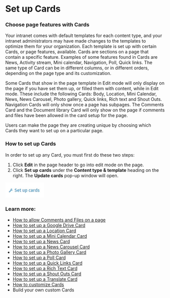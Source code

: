 # Set up Cards



### Choose page features with Cards

Your intranet comes with default templates for each content type, and your intranet administrators may have made changes to the templates to optimize them for your organization. Each template is set up with certain Cards, or page features, available. Cards are sections on a page that contain a specific feature. Examples of some features found in Cards are News, Activity stream, Mini calendar, Navigation, Poll, Quick links. The same type of Card can be in different columns, or in different orders, depending on the page type and its customization.  
  
Some Cards that show in the page template in Edit mode will only display on the page if you have set them up, or filled them with content, while in Edit mode. These include the following Cards: Body, Location, Mini Calendar, News, News Carousel, Photo gallery, Quick links, Rich text and Shout Outs. Navigation Cards will only show once a page has subpages. The Comments Card and the Document library Card will only show on the page if comments and files have been allowed in the card setup for the page.  
  
Users can make the page they are creating unique by choosing which Cards they want to set up on a particular page.

### How to set up Cards

In order to set up any Card, you must first do these two steps:

1. Click **Edit** in the page header to go into edit mode on the page.
2. Click **Set up cards** under the **Content type & template** heading on the right. The **Update cards** pop-up window will open.

![](../../../.gitbook/assets/1%20%2869%29.jpg)



### Learn more:

* [How to allow Comments and Files on a page](allow-comments-and-files.md)
* [How to set up a Google Drive Card](google-drive-card.md)
* [How to set up a Location Card](location-card.md)
* [How to set up a Mini Calendar Card](mini-calendar-card.md)
* [How to set up a News Card](../../add-content-with-news-cards/add-new-cards.md)
* [How to set up a News Carousel Card](../../add-content-with-news-cards/add-news-carousel-cards.md)
* [How to set up a Photo Gallery Card](photo-collection-card.md)
* [How to set up a Poll Card](poll-card.md)
* [How to set up a Quick Links Card](quick-links-card.md)
* [How to set up a Rich Text Card](rich-text-card.md)
* [How to set up a Shout Outs Card](shout-outs-card.md)
* [How to set up a Translate Card](../../languages-and-translation/auto-translate-a-page.md)
* [How to customize Cards](../modify-templates.md)
* Build your own custom Cards

